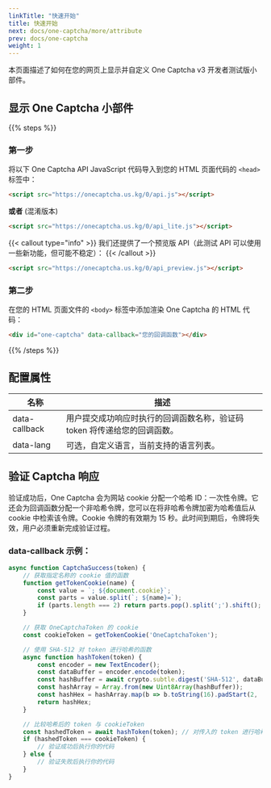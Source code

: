 ```yaml
---
linkTitle: "快速开始"
title: 快速开始
next: docs/one-captcha/more/attribute
prev: docs/one-captcha
weight: 1
---
```


本页面描述了如何在您的网页上显示并自定义 One Captcha v3 开发者测试版小部件。

## 显示 One Captcha 小部件

{{% steps %}}

### 第一步

将以下 One Captcha API JavaScript 代码导入到您的 HTML 页面代码的 `<head>` 标签中：

```html
<script src="https://onecaptcha.us.kg/0/api.js"></script>
```

**或者** (混淆版本)

```html
<script src="https://onecaptcha.us.kg/0/api_lite.js"></script>
```

{{< callout type="info" >}}
  我们还提供了一个预览版 API（此测试 API 可以使用一些新功能，但可能不稳定）：
{{< /callout >}}

```html
<script src="https://onecaptcha.us.kg/0/api_preview.js"></script>
```

### 第二步

在您的 HTML 页面文件的 `<body>` 标签中添加渲染 One Captcha 的 HTML 代码：

```html
<div id="one-captcha" data-callback="您的回调函数"></div>
```

{{% /steps %}}

## 配置属性

| 名称 | 描述 |
| ---- | ---- |
| data-callback | 用户提交成功响应时执行的回调函数名称，验证码 token 将传递给您的回调函数。 |
| data-lang | 可选，自定义语言，当前支持的语言列表。 |

## 验证 Captcha 响应

验证成功后，One Captcha 会为网站 cookie 分配一个哈希 ID：一次性令牌。它还会为回调函数分配一个非哈希令牌，您可以在将非哈希令牌加密为哈希值后从 cookie 中检索该令牌。Cookie 令牌的有效期为 15 秒。此时间到期后，令牌将失效，用户必须重新完成验证过程。

### data-callback 示例：

```javascript {linenos=table,linenostart=1,hl_lines=[25,27]}
async function CaptchaSuccess(token) {
    // 获取指定名称的 cookie 值的函数
    function getTokenCookie(name) {
        const value = `; ${document.cookie}`;
        const parts = value.split(`; ${name}=`);
        if (parts.length === 2) return parts.pop().split(';').shift();
    }

    // 获取 OneCaptchaToken 的 cookie
    const cookieToken = getTokenCookie('OneCaptchaToken');

    // 使用 SHA-512 对 token 进行哈希的函数
    async function hashToken(token) {
        const encoder = new TextEncoder();
        const dataBuffer = encoder.encode(token);
        const hashBuffer = await crypto.subtle.digest('SHA-512', dataBuffer);
        const hashArray = Array.from(new Uint8Array(hashBuffer));
        const hashHex = hashArray.map(b => b.toString(16).padStart(2, '0')).join('');
        return hashHex;
    }

    // 比较哈希后的 token 与 cookieToken
    const hashedToken = await hashToken(token); // 对传入的 token 进行哈希
    if (hashedToken === cookieToken) {
        // 验证成功后执行你的代码
    } else {
        // 验证失败后执行你的代码
    }
}

```
